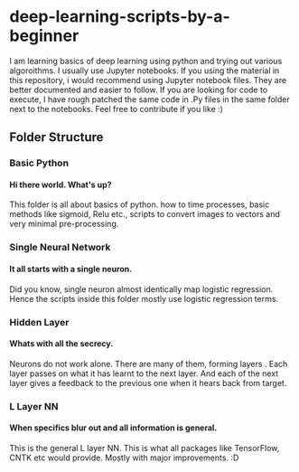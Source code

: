 # deep-learning-scripts-by-a-beginner
I am learning basics of deep learning using python and trying out various algoroithms.
I usually use Jupyter notebooks. 
If you using the material in this repository, i would recommend using Jupyter notebook files. They are better documented and easier to follow.
If you are looking for code to execute, I have rough patched the same code in .Py files in the same folder next to the notebooks. 
Feel free to contribute if you like :)

## Folder Structure

### Basic Python
#### Hi there world. What's up?
This folder is all about basics of python. how to time processes, basic methods like sigmoid, Relu etc., scripts to convert images to vectors and very minimal pre-processing.

### Single Neural Network
#### It all starts with a single neuron. 
Did you know, single neuron almost identically map logistic regression. Hence the scripts inside this folder mostly use logistic regression terms. 

### Hidden Layer
#### Whats with all the secrecy.
Neurons do not work alone. There are many of them, forming layers . Each layer passes on what it has learnt to the next layer. And each of the next layer gives a feedback to the previous one when it hears back from target.

### L Layer NN
#### When specifics blur out and all information is general.
This is the general L layer NN. This is what all packages like TensorFlow, CNTK etc would provide. Mostly with major improvements. :D
